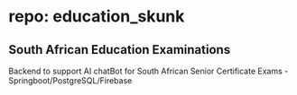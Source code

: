 # repo: education_skunk
## South African Education Examinations

Backend to support AI chatBot for South African Senior Certificate Exams - Springboot/PostgreSQL/Firebase

